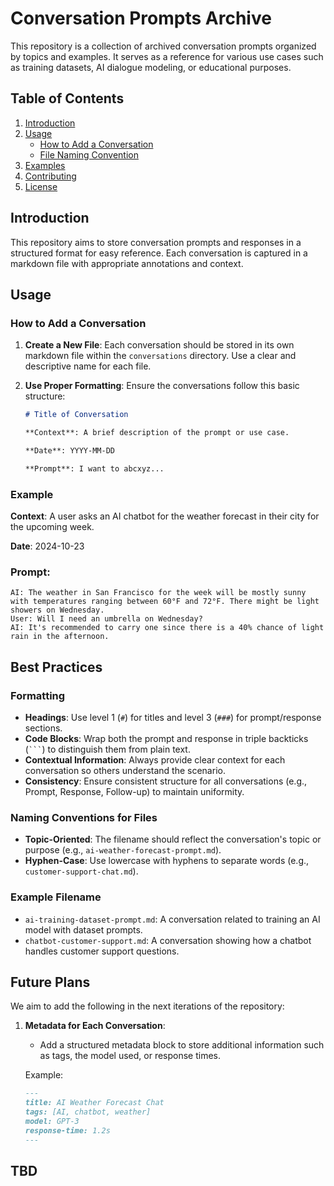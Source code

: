 # Conversation Prompts Archive

This repository is a collection of archived conversation prompts organized by topics and examples. It serves as a reference for various use cases such as training datasets, AI dialogue modeling, or educational purposes.

## Table of Contents

1. [Introduction](#introduction)
2. [Usage](#usage)
   - [How to Add a Conversation](#how-to-add-a-conversation)
   - [File Naming Convention](#file-naming-convention)
3. [Examples](#examples)
4. [Contributing](#contributing)
5. [License](#license)

## Introduction

This repository aims to store conversation prompts and responses in a structured format for easy reference. Each conversation is captured in a markdown file with appropriate annotations and context.

## Usage

### How to Add a Conversation

1. **Create a New File**: Each conversation should be stored in its own markdown file within the `conversations` directory. Use a clear and descriptive name for each file.
2. **Use Proper Formatting**: Ensure the conversations follow this basic structure:


   ```markdown
   # Title of Conversation

   **Context**: A brief description of the prompt or use case.

   **Date**: YYYY-MM-DD

   **Prompt**: I want to abcxyz...
   ```


### Example

**Context**: A user asks an AI chatbot for the weather forecast in their city for the upcoming week.

**Date**: 2024-10-23

### Prompt:

```
AI: The weather in San Francisco for the week will be mostly sunny with temperatures ranging between 60°F and 72°F. There might be light showers on Wednesday.
User: Will I need an umbrella on Wednesday?
AI: It's recommended to carry one since there is a 40% chance of light rain in the afternoon.
```

## Best Practices

### Formatting
- **Headings**: Use level 1 (`#`) for titles and level 3 (`###`) for prompt/response sections.
- **Code Blocks**: Wrap both the prompt and response in triple backticks (`` ``` ``) to distinguish them from plain text.
- **Contextual Information**: Always provide clear context for each conversation so others understand the scenario.
- **Consistency**: Ensure consistent structure for all conversations (e.g., Prompt, Response, Follow-up) to maintain uniformity.

### Naming Conventions for Files
- **Topic-Oriented**: The filename should reflect the conversation's topic or purpose (e.g., `ai-weather-forecast-prompt.md`).
- **Hyphen-Case**: Use lowercase with hyphens to separate words (e.g., `customer-support-chat.md`).

### Example Filename
- `ai-training-dataset-prompt.md`: A conversation related to training an AI model with dataset prompts.
- `chatbot-customer-support.md`: A conversation showing how a chatbot handles customer support questions.

## Future Plans

We aim to add the following in the next iterations of the repository:

1. **Metadata for Each Conversation**:
   - Add a structured metadata block to store additional information such as tags, the model used, or response times.

   Example:
   ```markdown
   ---
   title: AI Weather Forecast Chat
   tags: [AI, chatbot, weather]
   model: GPT-3
   response-time: 1.2s
   ---
   ```

## TBD
